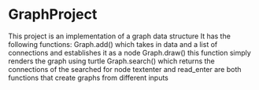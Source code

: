 # GraphProject
This project is an implementation of a graph data structure
It has the following functions:
  Graph.add() which takes in data and a list of connections and establishes it as a node
  Graph.draw() this function simply renders the graph using turtle
  Graph.search() which returns the connections of the searched for node
  textenter and read_enter are both functions that create graphs from different inputs
